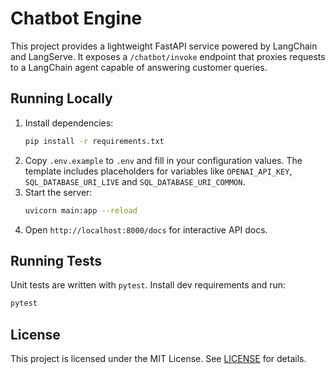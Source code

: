 # Chatbot Engine

This project provides a lightweight FastAPI service powered by LangChain and LangServe. It exposes a `/chatbot/invoke` endpoint that proxies requests to a LangChain agent capable of answering customer queries.

## Running Locally

1. Install dependencies:
   ```bash
   pip install -r requirements.txt
   ```
2. Copy `.env.example` to `.env` and fill in your configuration values. The
   template includes placeholders for variables like `OPENAI_API_KEY`,
   `SQL_DATABASE_URI_LIVE` and `SQL_DATABASE_URI_COMMON`.
3. Start the server:
   ```bash
   uvicorn main:app --reload
   ```
4. Open `http://localhost:8000/docs` for interactive API docs.

## Running Tests

Unit tests are written with `pytest`. Install dev requirements and run:

```bash
pytest
```

## License

This project is licensed under the MIT License. See [LICENSE](LICENSE) for details.
